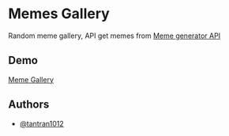 
# Memes Gallery

Random meme gallery, API get memes from [Meme generator API](https://imgflip.com/api)
## Demo

[Meme Gallery](https://tantran1012.github.io/memegallery/)

## Authors

- [@tantran1012](https://github.com/tantran1012)

